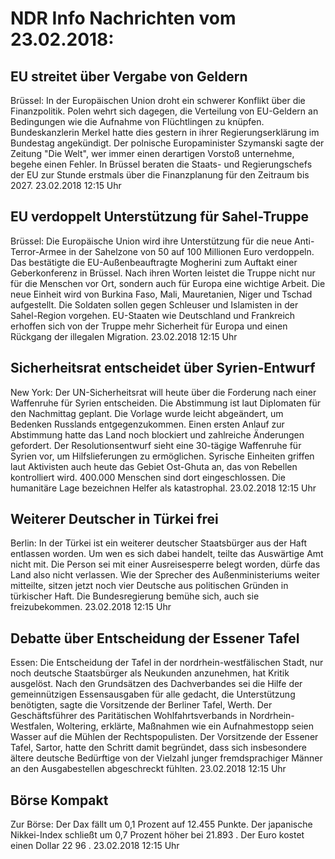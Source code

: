 # NDR Info Nachrichten vom 23.02.2018:


## EU streitet über Vergabe von Geldern
Brüssel: In der Europäischen Union droht ein schwerer Konflikt über die Finanzpolitik. Polen wehrt sich dagegen, die Verteilung von EU-Geldern an Bedingungen wie die Aufnahme von Flüchtlingen zu knüpfen. Bundeskanzlerin Merkel hatte dies gestern in ihrer Regierungserklärung im Bundestag angekündigt. Der polnische Europaminister Szymanski sagte der Zeitung "Die Welt", wer immer einen derartigen Vorstoß unternehme, begehe einen Fehler. In Brüssel beraten die Staats- und Regierungschefs der EU zur Stunde erstmals über die Finanzplanung für den Zeitraum bis 2027. 23.02.2018 12:15 Uhr 

## EU verdoppelt Unterstützung für Sahel-Truppe
Brüssel: Die Europäische Union wird ihre Unterstützung für die neue Anti-Terror-Armee in der Sahelzone von 50 auf 100 Millionen Euro verdoppeln. Das bestätigte die EU-Außenbeauftragte Mogherini zum Auftakt einer Geberkonferenz in Brüssel. Nach ihren Worten leistet die Truppe nicht nur für die Menschen vor Ort, sondern auch für Europa eine wichtige Arbeit. Die neue Einheit wird von Burkina Faso, Mali, Mauretanien, Niger und Tschad aufgestellt. Die Soldaten sollen gegen Schleuser und Islamisten in der Sahel-Region vorgehen. EU-Staaten wie Deutschland und Frankreich erhoffen sich von der Truppe mehr Sicherheit für Europa und einen Rückgang der illegalen Migration. 23.02.2018 12:15 Uhr 

## Sicherheitsrat entscheidet über Syrien-Entwurf
New York: Der UN-Sicherheitsrat will heute über die Forderung nach einer Waffenruhe für Syrien entscheiden. Die Abstimmung ist laut Diplomaten für den Nachmittag geplant. Die Vorlage wurde leicht abgeändert, um Bedenken Russlands entgegenzukommen. Einen ersten Anlauf zur Abstimmung hatte das Land noch blockiert und zahlreiche Änderungen gefordert. Der Resolutionsentwurf sieht eine 30-tägige Waffenruhe für Syrien vor, um Hilfslieferungen zu ermöglichen. Syrische Einheiten griffen laut Aktivisten auch heute das Gebiet Ost-Ghuta an, das von Rebellen kontrolliert wird. 400.000 Menschen sind dort eingeschlossen. Die humanitäre Lage bezeichnen Helfer als katastrophal. 23.02.2018 12:15 Uhr 

## Weiterer Deutscher in Türkei frei
Berlin: In der Türkei ist ein weiterer deutscher Staatsbürger aus der Haft entlassen worden. Um wen es sich dabei handelt, teilte das Auswärtige Amt nicht mit. Die Person sei mit einer Ausreisesperre belegt worden, dürfe das Land also nicht verlassen. Wie der Sprecher des Außenministeriums weiter mitteilte, sitzen jetzt noch vier Deutsche aus politischen Gründen in türkischer Haft. Die Bundesregierung bemühe sich, auch sie freizubekommen. 23.02.2018 12:15 Uhr 

## Debatte über Entscheidung der Essener Tafel
Essen: Die Entscheidung der Tafel in der nordrhein-westfälischen Stadt, nur noch deutsche Staatsbürger als Neukunden anzunehmen, hat Kritik ausgelöst. Nach den Grundsätzen des Dachverbandes sei die Hilfe der gemeinnützigen Essensausgaben für alle gedacht, die Unterstützung benötigten, sagte die Vorsitzende der Berliner Tafel, Werth. Der Geschäftsführer des Paritätischen Wohlfahrtsverbands in Nordrhein-Westfalen, Woltering, erklärte, Maßnahmen wie ein Aufnahmestopp seien Wasser auf die Mühlen der Rechtspopulisten. Der Vorsitzende der Essener Tafel, Sartor, hatte den Schritt damit begründet, dass sich insbesondere ältere deutsche Bedürftige von der Vielzahl junger fremdsprachiger Männer an den Ausgabestellen abgeschreckt fühlten. 23.02.2018 12:15 Uhr 

## Börse Kompakt
Zur Börse: Der Dax fällt um  0,1  Prozent auf  12.455  Punkte. Der japanische Nikkei-Index schließt um  0,7  Prozent höher bei  21.893 . Der Euro kostet einen Dollar  22 96 . 23.02.2018 12:15 Uhr 
